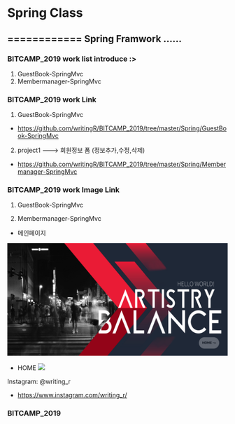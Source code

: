 
# Spring Class
============ 
Spring Framwork ......
- 
### BITCAMP_2019 work list introduce :>
1. GuestBook-SpringMvc
2. Membermanager-SpringMvc
### BITCAMP_2019 work Link
1. GuestBook-SpringMvc
- https://github.com/writingR/BITCAMP_2019/tree/master/Spring/GuestBook-SpringMvc
2. project1 ---> 회원정보 폼 (정보추가,수정,삭제)
- https://github.com/writingR/BITCAMP_2019/tree/master/Spring/Membermanager-SpringMvc

### BITCAMP_2019 work Image Link
1. GuestBook-SpringMvc

2. Membermanager-SpringMvc
- 메인페이지
<img src="https://github.com/writingR/BITCAMP_2019/blob/master/Spring/Membermanager-SpringMvc/src/main/webapp/%EB%A9%94%EC%9D%B8%ED%8E%98%EC%9D%B4%EC%A7%80.PNG?raw=true">

- HOME
<img src="https://github.com/writingR/BITCAMP_2019/blob/master/Spring/Membermanager-
SpringMvc/src/main/webapp/HOME.PNG?raw=true">


Instagram: @writing_r
- https://www.instagram.com/writing_r/


### BITCAMP_2019 
